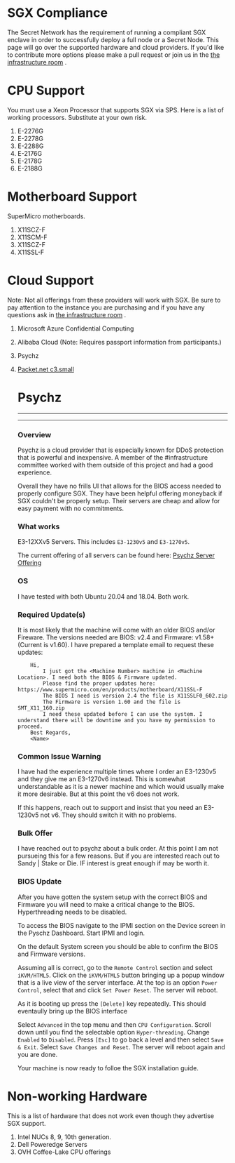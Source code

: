 <slim-column>    

# SGX Compliance


The Secret Network has the requirement of running a compliant SGX enclave in order to successfully deploy a full node or a Secret Node. This page will go over the supported hardware and cloud providers. If you'd like to contribute more options please make a pull request or join us in the [the infrastructure room](https://chat.scrt.network/channel/infrastructure) .

# CPU Support


You must use a Xeon Processor that supports SGX via SPS. Here is a list of working processors. Substitute at your own risk.

1.  E-2276G
2.  E-2278G
3.  E-2288G
4.  E-2176G
5.  E-2178G
6.  E-2188G

# Motherboard Support


SuperMicro motherboards.

1.  X11SCZ-F
2.  X11SCM-F
3.  X11SCZ-F
4.  X11SSL-F

# Cloud Support


Note: Not all offerings from these providers will work with SGX. Be sure to pay attention to the instance you are purchasing and if you have any questions ask in [the infrastructure room](https://chat.scrt.network/channel/infrastructure) .

1.  Microsoft Azure Confidential Computing
    
2.  Alibaba Cloud (Note: Requires passport information from participants.)
    
3.  Psychz
    
4.  [Packet.net c3.small](https://www.packet.com/cloud/servers/c3-small/)
    
    # Psychz
    -------------------
    
    * * *
    
    ###  Overview
    
    Psychz is a cloud provider that is especially known for DDoS protection that is powerful and inexpensive. A member of the #infrastructure committee worked with them outside of this project and had a good experience.
    
    Overall they have no frills UI that allows for the BIOS access needed to properly configure SGX. They have been helpful offering moneyback if SGX couldn't be properly setup. Their servers are cheap and allow for easy payment with no commitments.
    
    ###  What works
    
    E3-12XXv5 Servers. This includes `E3-1230v5` and `E3-1270v5`.
    
    The current offering of all servers can be found here: [Psychz Server Offering](https://www.psychz.net/dashboard/client/web/order/dedicated-server?processor&processorBaseFreq&numberOfCpu7391&cpuCores&location)
    
    ###  OS
    
    I have tested with both Ubuntu 20.04 and 18.04. Both work.
    
    ###  Required Update(s)
    
    It is most likely that the machine will come with an older BIOS and/or Fireware. The versions needed are BIOS: v2.4 and Firmware: v1.58+ (Current is v1.60). I have prepared a template email to request these updates:
    
    ```
        Hi,
            I just got the <Machine Number> machine in <Machine Location>. I need both the BIOS & Firmware updated.
            Please find the proper updates here: https://www.supermicro.com/en/products/motherboard/X11SSL-F
            The BIOS I need is version 2.4 the file is X11SSLF0_602.zip
            The Firmware is version 1.60 and the file is SMT_X11_160.zip
            I need these updated before I can use the system. I understand there will be downtime and you have my permission to proceed.
        Best Regards,
        <Name>
    
    ```
    
    ###  Common Issue Warning
    
    I have had the experience multiple times where I order an E3-1230v5 and they give me an E3-1270v6 instead. This is somewhat understandable as it is a newer machine and which would usually make it more desirable. But at this point the v6 does not work.
    
    If this happens, reach out to support and insist that you need an E3-1230v5 not v6. They should switch it with no problems.
    
    ###  Bulk Offer
    
    I have reached out to psychz about a bulk order. At this point I am not pursueing this for a few reasons. But if you are interested reach out to Sandy | Stake or Die. IF interest is great enough if may be worth it.
    
    ###  BIOS Update
    
    After you have gotten the system setup with the correct BIOS and Firmware you will need to make a critical change to the BIOS. Hyperthreading needs to be disabled.
    
    To access the BIOS navigate to the IPMI section on the Device screen in the Pyschz Dashboard. Start IPMI and login.
    
    On the default System screen you should be able to confirm the BIOS and Firmware versions.
    
    Assuming all is correct, go to the `Remote Control` section and select `iKVM/HTML5`. Click on the `iKVM/HTML5` button bringing up a popup window that is a live view of the server interface. At the top is an option `Power Control`, select that and click `Set Power Reset`. The server will reboot.
    
    As it is booting up press the `[Delete]` key repeatedly. This should eventaully bring up the BIOS interface
    
    Select `Advanced` in the top menu and then `CPU Configuration`. Scroll down until you find the selectable option `Hyper-threading`. Change `Enabled` to `Disabled`. Press `[Esc]` to go back a level and then select `Save & Exit`. Select `Save Changes and Reset`. The server will reboot again and you are done.
    
    Your machine is now ready to folloe the SGX installation guide.
    

# Non-working Hardware


This is a list of hardware that does not work even though they advertise SGX support.

1.  Intel NUCs 8, 9, 10th generation.
2.  Dell Poweredge Servers
3.  OVH Coffee-Lake CPU offerings



</slim-column>